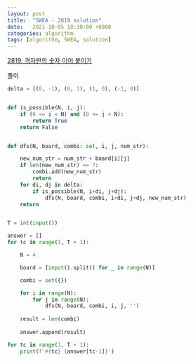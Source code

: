 ```yaml
---
layout: post
title:  "SWEA - 2819 solution"
date:   2021-10-05 18:30:00 +0900
categories: algorithm
tags: [algorithm, SWEA, solution]
---
```

[2819. 격자판의 숫자 이어 붙이기](https://swexpertacademy.com/main/code/problem/problemDetail.do?contestProbId=AV7I5fgqEogDFAXB&categoryId=AV7I5fgqEogDFAXB&categoryType=CODE&problemTitle=2819&orderBy=FIRST_REG_DATETIME&selectCodeLang=ALL&select-1=&pageSize=10&pageIndex=1)

풀이

```python
delta = [(0, -1), (0, 1), (1, 0), (-1, 0)]


def is_possible(N, i, j):
    if (0 <= i < N) and (0 <= j < N):
        return True
    return False


def dfs(N, board, combi: set, i, j, num_str):

    new_num_str = num_str + board[i][j]
    if len(new_num_str) == 7:
        combi.add(new_num_str)
        return
    for di, dj in delta:
        if is_possible(N, i+di, j+dj):
            dfs(N, board, combi, i+di, j+dj, new_num_str)
    return


T = int(input())

answer = []
for tc in range(1, T + 1):

    N = 4

    board = [input().split() for _ in range(N)]

    combi = set({})

    for i in range(N):
        for j in range(N):
            dfs(N, board, combi, i, j, '')
    
    result = len(combi)
    
    answer.append(result)

for tc in range(1, T + 1):
    print(f'#{tc} {answer[tc-1]}')
```

